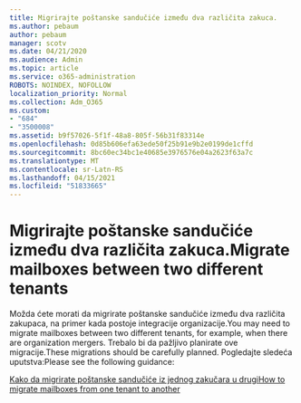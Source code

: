 ```yaml
---
title: Migrirajte poštanske sandučiće između dva različita zakuca.
ms.author: pebaum
author: pebaum
manager: scotv
ms.date: 04/21/2020
ms.audience: Admin
ms.topic: article
ms.service: o365-administration
ROBOTS: NOINDEX, NOFOLLOW
localization_priority: Normal
ms.collection: Adm_O365
ms.custom:
- "684"
- "3500008"
ms.assetid: b9f57026-5f1f-48a8-805f-56b31f83314e
ms.openlocfilehash: 0d85b606efa63ede50f25b91e9b2e0199de1cffd
ms.sourcegitcommit: 8bc60ec34bc1e40685e3976576e04a2623f63a7c
ms.translationtype: MT
ms.contentlocale: sr-Latn-RS
ms.lasthandoff: 04/15/2021
ms.locfileid: "51833665"
---
```

# <a name="migrate-mailboxes-between-two-different-tenants"></a><span data-ttu-id="db626-102">Migrirajte poštanske sandučiće između dva različita zakuca.</span><span class="sxs-lookup"><span data-stu-id="db626-102">Migrate mailboxes between two different tenants</span></span>

<span data-ttu-id="db626-103">Možda ćete morati da migrirate poštanske sandučiće između dva različita zakupaca, na primer kada postoje integracije organizacije.</span><span class="sxs-lookup"><span data-stu-id="db626-103">You may need to migrate mailboxes between two different tenants, for example, when there are organization mergers.</span></span> <span data-ttu-id="db626-104">Trebalo bi da pažljivo planirate ove migracije.</span><span class="sxs-lookup"><span data-stu-id="db626-104">These migrations should be carefully planned.</span></span> <span data-ttu-id="db626-105">Pogledajte sledeća uputstva:</span><span class="sxs-lookup"><span data-stu-id="db626-105">Please see the following guidance:</span></span>
  
[<span data-ttu-id="db626-106">Kako da migrirate poštanske sandučiće iz jednog zakučara u drugi</span><span class="sxs-lookup"><span data-stu-id="db626-106">How to migrate mailboxes from one tenant to another</span></span>](https://docs.microsoft.com/Exchange/mailbox-migration/migrate-mailboxes-across-tenants)
  